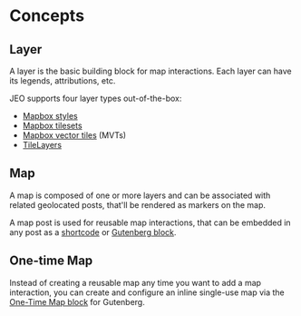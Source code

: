 # Concepts

## Layer

A layer is the basic building block for map interactions. Each layer can have its legends, attributions, etc.

JEO supports four layer types out-of-the-box:

- [Mapbox styles](https://docs.mapbox.com/studio-manual/overview/map-styling/)
- [Mapbox tilesets](https://docs.mapbox.com/help/glossary/tileset/)
- [Mapbox vector tiles](https://docs.mapbox.com/vector-tiles/reference/) (MVTs)
- [TileLayers](https://en.wikipedia.org/wiki/Tiled_web_map)

## Map

A map is composed of one or more layers and can be associated with related geolocated posts, that'll be rendered as markers on the map.

A map post is used for reusable map interactions, that can be embedded in any post as a [shortcode](map-shortcode.md) or [Gutenberg block](map-block.md).

## One-time Map

Instead of creating a reusable map any time you want to add a map interaction, you can create and configure an inline single-use map via the [One-Time Map block](one-time-map-block.md) for Gutenberg.
